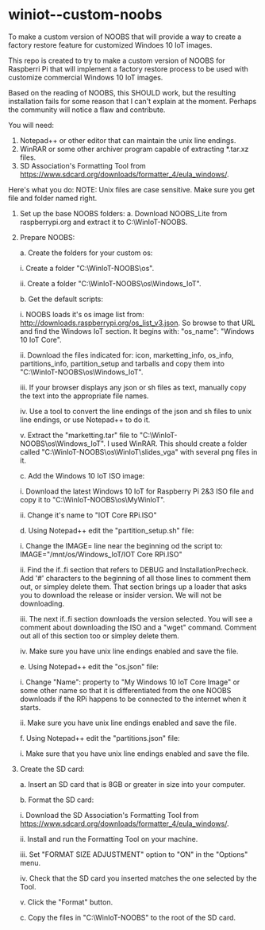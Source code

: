# winiot--custom-noobs
To make a custom version of NOOBS that will provide a way to create a factory restore feature for customized Windoes 10 IoT images.

This repo is created to try to make a custom version of NOOBS for Raspberri Pi that will implement a factory restore process to be used with customize commercial Windows 10 IoT images.

Based on the reading of NOOBS, this SHOULD work, but the resulting installation fails for some reason that I can't explain at the moment. Perhaps the community will notice a flaw and contribute.

You will need:
1. Notepad++ or other editor that can maintain the unix line endings.
2. WinRAR or some other archiver program capable of extracting *.tar.xz files.
3. SD Association's Formatting Tool from https://www.sdcard.org/downloads/formatter_4/eula_windows/.

Here's what you do:
NOTE: Unix files are case sensitive. Make sure you get file and folder named right.

1. Set up the base NOOBS folders:
   a. Download NOOBS_Lite from raspberrypi.org and extract it to C:\WinIoT-NOOBS\.   
2. Prepare NOOBS:

   a. Create the folders for your custom os:
   
      i. Create a folder "C:\WinIoT-NOOBS\os\".
      
      ii. Create a folder "C:\WinIoT-NOOBS\os\Windows_IoT\".
      
   b. Get the default scripts:
   
      i. NOOBS loads it's os image list from: http://downloads.raspberrypi.org/os_list_v3.json. So browse to that URL and find the Windows IoT section. It begins with: "os_name": "Windows 10 IoT Core".
      
      ii. Download the files indicated for: icon, marketting_info, os_info, partitions_info, partition_setup and tarballs and copy them into "C:\WinIoT-NOOBS\os\Windows_IoT\".
      
      iii. If your browser displays any json or sh files as text, manually copy the text into the appropriate file names.
      
      iv. Use a tool to convert the line endings of the json and sh files to unix line endings, or use Notepad++ to do it.
      
      v. Extract the "marketting.tar" file to "C:\WinIoT-NOOBS\os\Windows_IoT\". I used WinRAR. This should create a folder called "C:\WinIoT-NOOBS\os\WinIoT\slides_vga\" with several png files in it.
      
   c. Add the Windows 10 IoT ISO image:
   
      i. Download the latest Windows 10 IoT for Raspberry Pi 2&3 ISO file and copy it to "C:\WinIoT-NOOBS\os\MyWinIoT\".
      
      ii. Change it's name to "IOT Core RPi.ISO"
      
   d. Using Notepad++ edit the "partition_setup.sh" file:
   
      i. Change the IMAGE= line near the beginning od the script to:
         IMAGE="/mnt/os/Windows_IoT/IOT Core RPi.ISO"

      ii. Find the if..fi section that refers to DEBUG and InstallationPrecheck. Add '#' characters to the beginning of all those lines to comment them out, or simpley delete them. That section brings up a loader that asks you to download the release or insider version. We will not be downloading.
      
      iii. The next if..fi section downloads the version selected. You will see a comment about downloading the ISO and a "wget" command. Comment out all of this section too or simpley delete them.
      
      iv. Make sure you have unix line endings enabled and save the file.
      
   e. Using Notepad++ edit the "os.json" file:
   
      i. Change "Name": property to "My Windows 10 IoT Core Image" or some other name so that it is differentiated from the one NOOBS downloads if the RPi happens to be connected to the internet when it starts.
      
      ii. Make sure you have unix line endings enabled and save the file.
      
   f. Using Notepad++ edit the "partitions.json" file:
   
      i. Make sure that you have unix line endings enabled and save the file.
      
3. Create the SD card:

   a. Insert an SD card that is 8GB or greater in size into your computer.
   
   b. Format the SD card:
   
      i. Download the SD Association's Formatting Tool from https://www.sdcard.org/downloads/formatter_4/eula_windows/.
      
      ii. Install and run the Formatting Tool on your machine.
      
      iii. Set "FORMAT SIZE ADJUSTMENT" option to "ON" in the "Options" menu.
      
      iv. Check that the SD card you inserted matches the one selected by the Tool.
      
      v. Click the "Format" button.
      
   c. Copy the files in "C:\WinIoT-NOOBS\" to the root of the SD card.

